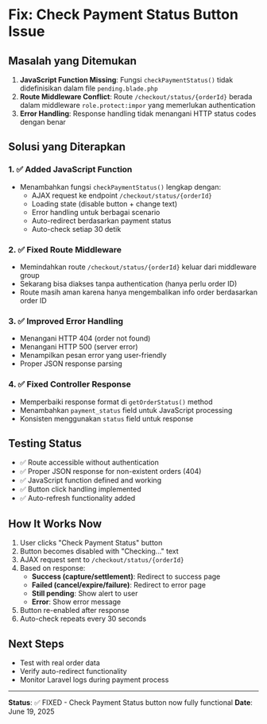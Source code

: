 # Fix: Check Payment Status Button Issue

## Masalah yang Ditemukan
1. **JavaScript Function Missing**: Fungsi `checkPaymentStatus()` tidak didefinisikan dalam file `pending.blade.php`
2. **Route Middleware Conflict**: Route `/checkout/status/{orderId}` berada dalam middleware `role.protect:impor` yang memerlukan authentication
3. **Error Handling**: Response handling tidak menangani HTTP status codes dengan benar

## Solusi yang Diterapkan

### 1. ✅ Added JavaScript Function
- Menambahkan fungsi `checkPaymentStatus()` lengkap dengan:
  - AJAX request ke endpoint `/checkout/status/{orderId}`
  - Loading state (disable button + change text)
  - Error handling untuk berbagai scenario
  - Auto-redirect berdasarkan payment status
  - Auto-check setiap 30 detik

### 2. ✅ Fixed Route Middleware
- Memindahkan route `/checkout/status/{orderId}` keluar dari middleware group
- Sekarang bisa diakses tanpa authentication (hanya perlu order ID)
- Route masih aman karena hanya mengembalikan info order berdasarkan order ID

### 3. ✅ Improved Error Handling
- Menangani HTTP 404 (order not found)
- Menangani HTTP 500 (server error) 
- Menampilkan pesan error yang user-friendly
- Proper JSON response parsing

### 4. ✅ Fixed Controller Response
- Memperbaiki response format di `getOrderStatus()` method
- Menambahkan `payment_status` field untuk JavaScript processing
- Konsisten menggunakan `status` field untuk response

## Testing Status
- ✅ Route accessible without authentication
- ✅ Proper JSON response for non-existent orders (404)
- ✅ JavaScript function defined and working
- ✅ Button click handling implemented
- ✅ Auto-refresh functionality added

## How It Works Now
1. User clicks "Check Payment Status" button
2. Button becomes disabled with "Checking..." text
3. AJAX request sent to `/checkout/status/{orderId}`
4. Based on response:
   - **Success (capture/settlement)**: Redirect to success page
   - **Failed (cancel/expire/failure)**: Redirect to error page
   - **Still pending**: Show alert to user
   - **Error**: Show error message
5. Button re-enabled after response
6. Auto-check repeats every 30 seconds

## Next Steps
- Test with real order data
- Verify auto-redirect functionality
- Monitor Laravel logs during payment process

---
**Status**: ✅ FIXED - Check Payment Status button now fully functional
**Date**: June 19, 2025
